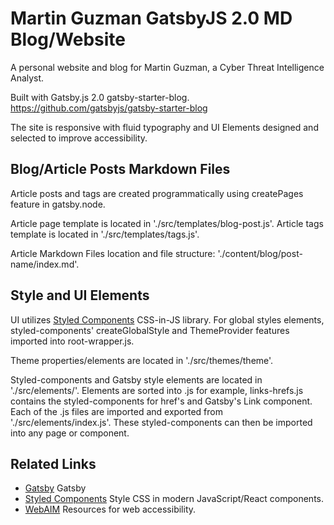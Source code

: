 # Martin Guzman GatsbyJS 2.0 MD Blog/Website 

A personal website and blog for Martin Guzman, a Cyber Threat Intelligence Analyst.

Built with Gatsby.js 2.0 gatsby-starter-blog.
https://github.com/gatsbyjs/gatsby-starter-blog

The site is responsive with fluid typography and UI Elements designed and selected to improve accessibility.

## Blog/Article Posts Markdown Files

Article posts and tags are created programmatically using createPages feature in gatsby.node. 

Article page template is located in './src/templates/blog-post.js'.
Article tags template is located in './src/templates/tags.js'.

Article Markdown Files location and file structure: './content/blog/post-name/index.md'. 


## Style and UI Elements

UI utilizes [Styled Components](https://styled-components.com/) CSS-in-JS library. For global styles elements, styled-components' createGlobalStyle and ThemeProvider features imported into root-wrapper.js.

Theme properties/elements are located in './src/themes/theme'.

Styled-components and Gatsby style elements are located in './src/elements/'. Elements are sorted into .js for example, links-hrefs.js contains the styled-components for href's and Gatsby's Link component. Each  of the .js files are imported and exported from './src/elements/index.js'. These styled-components can then be imported into any page or component. 


## Related Links

- [Gatsby](https://www.gatsbyjs.org/) Gatsby
- [Styled Components](https://styled-components.com/) Style CSS in modern JavaScript/React components.
- [WebAIM](https://webaim.org/) Resources for web accessibility.


